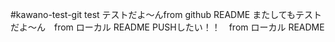 #kawano-test-git
test
テストだよ〜んfrom github README
またしてもテストだよ〜ん　from ローカル README
PUSHしたい！！　from ローカル README

